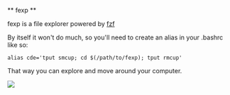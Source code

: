 ** fexp **

fexp is a file explorer powered by [fzf](https://github.com/junegunn/fzf)

By itself it won't do much, so you'll need to create an alias in your .bashrc like so:

```
alias cde='tput smcup; cd $(/path/to/fexp); tput rmcup'
```

That way you can explore and move around your computer.

![](output.gif)
